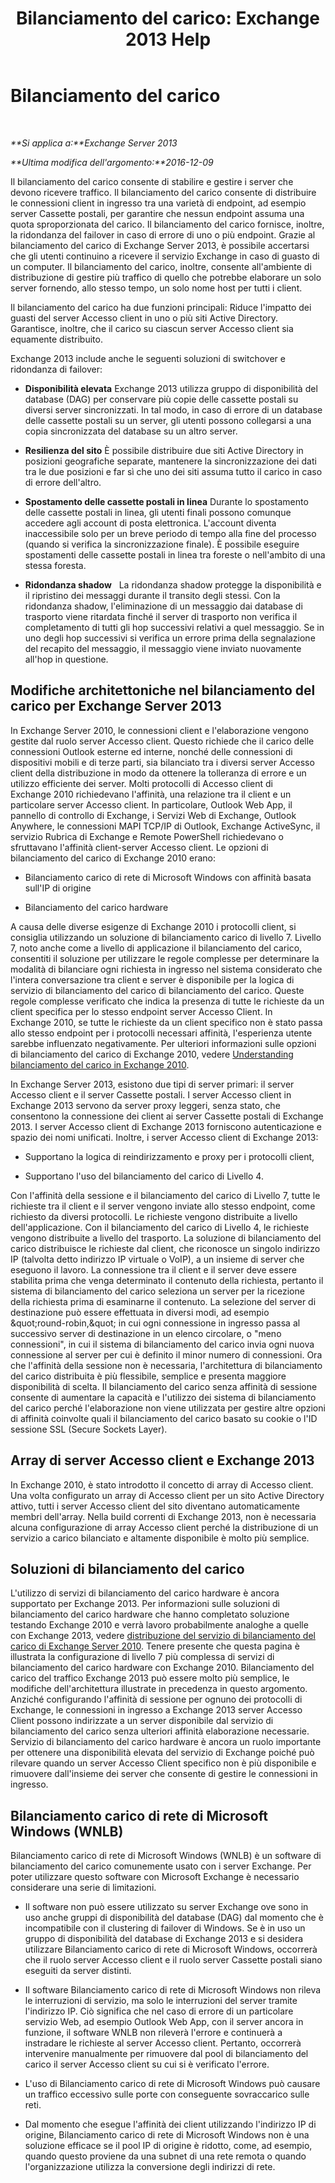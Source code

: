 ﻿---
title: 'Bilanciamento del carico: Exchange 2013 Help'
TOCTitle: Bilanciamento del carico
ms:assetid: f572c193-6f3a-400e-9085-a9d3e5e18c59
ms:mtpsurl: https://technet.microsoft.com/it-it/library/JJ898588(v=EXCHG.150)
ms:contentKeyID: 51407441
ms.date: 05/22/2018
mtps_version: v=EXCHG.150
ms.translationtype: MT
---

# Bilanciamento del carico

 

_**Si applica a:**Exchange Server 2013_

_**Ultima modifica dell'argomento:**2016-12-09_

Il bilanciamento del carico consente di stabilire e gestire i server che devono ricevere traffico. Il bilanciamento del carico consente di distribuire le connessioni client in ingresso tra una varietà di endpoint, ad esempio server Cassette postali, per garantire che nessun endpoint assuma una quota sproporzionata del carico. Il bilanciamento del carico fornisce, inoltre, la ridondanza del failover in caso di errore di uno o più endpoint. Grazie al bilanciamento del carico di Exchange Server 2013, è possibile accertarsi che gli utenti continuino a ricevere il servizio Exchange in caso di guasto di un computer. Il bilanciamento del carico, inoltre, consente all'ambiente di distribuzione di gestire più traffico di quello che potrebbe elaborare un solo server fornendo, allo stesso tempo, un solo nome host per tutti i client.

Il bilanciamento del carico ha due funzioni principali: Riduce l'impatto dei guasti del server Accesso client in uno o più siti Active Directory. Garantisce, inoltre, che il carico su ciascun server Accesso client sia equamente distribuito.

Exchange 2013 include anche le seguenti soluzioni di switchover e ridondanza di failover:

  - **Disponibilità elevata** Exchange 2013 utilizza gruppo di disponibilità del database (DAG) per conservare più copie delle cassette postali su diversi server sincronizzati. In tal modo, in caso di errore di un database delle cassette postali su un server, gli utenti possono collegarsi a una copia sincronizzata del database su un altro server.

  - **Resilienza del sito** È possibile distribuire due siti Active Directory in posizioni geografiche separate, mantenere la sincronizzazione dei dati tra le due posizioni e far sì che uno dei siti assuma tutto il carico in caso di errore dell'altro.

  - **Spostamento delle cassette postali in linea** Durante lo spostamento delle cassette postali in linea, gli utenti finali possono comunque accedere agli account di posta elettronica. L'account diventa inaccessibile solo per un breve periodo di tempo alla fine del processo (quando si verifica la sincronizzazione finale). È possibile eseguire spostamenti delle cassette postali in linea tra foreste o nell'ambito di una stessa foresta.

  - **Ridondanza shadow**   La ridondanza shadow protegge la disponibilità e il ripristino dei messaggi durante il transito degli stessi. Con la ridondanza shadow, l'eliminazione di un messaggio dai database di trasporto viene ritardata finché il server di trasporto non verifica il completamento di tutti gli hop successivi relativi a quel messaggio. Se in uno degli hop successivi si verifica un errore prima della segnalazione del recapito del messaggio, il messaggio viene inviato nuovamente all'hop in questione.

## Modifiche architettoniche nel bilanciamento del carico per Exchange Server 2013

In Exchange Server 2010, le connessioni client e l'elaborazione vengono gestite dal ruolo server Accesso client. Questo richiede che il carico delle connessioni Outlook esterne ed interne, nonché delle connessioni di dispositivi mobili e di terze parti, sia bilanciato tra i diversi server Accesso client della distribuzione in modo da ottenere la tolleranza di errore e un utilizzo efficiente dei server. Molti protocolli di Accesso client di Exchange 2010 richiedevano l'affinità, una relazione tra il client e un particolare server Accesso client. In particolare, Outlook Web App, il pannello di controllo di Exchange, i Servizi Web di Exchange, Outlook Anywhere, le connessioni MAPI TCP/IP di Outlook, Exchange ActiveSync, il servizio Rubrica di Exchange e Remote PowerShell richiedevano o sfruttavano l'affinità client-server Accesso client. Le opzioni di bilanciamento del carico di Exchange 2010 erano:

  - Bilanciamento carico di rete di Microsoft Windows con affinità basata sull'IP di origine

  - Bilanciamento del carico hardware

A causa delle diverse esigenze di Exchange 2010 i protocolli client, si consiglia utilizzando un soluzione di bilanciamento carico di livello 7. Livello 7, noto anche come a livello di applicazione il bilanciamento del carico, consentiti il soluzione per utilizzare le regole complesse per determinare la modalità di bilanciare ogni richiesta in ingresso nel sistema considerato che l'intera conversazione tra client e server è disponibile per la logica di servizio di bilanciamento del carico di bilanciamento del carico. Queste regole complesse verificato che indica la presenza di tutte le richieste da un client specifica per lo stesso endpoint server Accesso Client. In Exchange 2010, se tutte le richieste da un client specifico non è stato passa allo stesso endpoint per i protocolli necessari affinità, l'esperienza utente sarebbe influenzato negativamente. Per ulteriori informazioni sulle opzioni di bilanciamento del carico di Exchange 2010, vedere [Understanding bilanciamento del carico in Exchange 2010](https://go.microsoft.com/fwlink/p/?linkid=196447).

In Exchange Server 2013, esistono due tipi di server primari: il server Accesso client e il server Cassette postali. I server Accesso client in Exchange 2013 servono da server proxy leggeri, senza stato, che consentono la connessione dei client ai server Cassette postali di Exchange 2013. I server Accesso client di Exchange 2013 forniscono autenticazione e spazio dei nomi unificati. Inoltre, i server Accesso client di Exchange 2013:

  - Supportano la logica di reindirizzamento e proxy per i protocolli client,

  - Supportano l'uso del bilanciamento del carico di Livello 4.

Con l'affinità della sessione e il bilanciamento del carico di Livello 7, tutte le richieste tra il client e il server vengono inviate allo stesso endpoint, come richiesto da diversi protocolli. Le richieste vengono distribuite a livello dell'applicazione. Con il bilanciamento del carico di Livello 4, le richieste vengono distribuite a livello del trasporto. La soluzione di bilanciamento del carico distribuisce le richieste dal client, che riconosce un singolo indirizzo IP (talvolta detto indirizzo IP virtuale o VoIP), a un insieme di server che eseguono il lavoro. La connessione tra il client e il server deve essere stabilita prima che venga determinato il contenuto della richiesta, pertanto il sistema di bilanciamento del carico seleziona un server per la ricezione della richiesta prima di esaminarne il contenuto. La selezione del server di destinazione può essere effettuata in diversi modi, ad esempio \&quot;round-robin,\&quot; in cui ogni connessione in ingresso passa al successivo server di destinazione in un elenco circolare, o "meno connessioni", in cui il sistema di bilanciamento del carico invia ogni nuova connessione al server per cui è definito il minor numero di connessioni. Ora che l'affinità della sessione non è necessaria, l'architettura di bilanciamento del carico distribuita è più flessibile, semplice e presenta maggiore disponibilità di scelta. Il bilanciamento del carico senza affinità di sessione consente di aumentare la capacità e l'utilizzo dei sistema di bilanciamento del carico perché l'elaborazione non viene utilizzata per gestire altre opzioni di affinità coinvolte quali il bilanciamento del carico basato su cookie o l'ID sessione SSL (Secure Sockets Layer).

## Array di server Accesso client e Exchange 2013

In Exchange 2010, è stato introdotto il concetto di array di Accesso client. Una volta configurato un array di Accesso client per un sito Active Directory attivo, tutti i server Accesso client del sito diventano automaticamente membri dell'array. Nella build correnti di Exchange 2013, non è necessaria alcuna configurazione di array Accesso client perché la distribuzione di un servizio a carico bilanciato e altamente disponibile è molto più semplice.

## Soluzioni di bilanciamento del carico

L'utilizzo di servizi di bilanciamento del carico hardware è ancora supportato per Exchange 2013. Per informazioni sulle soluzioni di bilanciamento del carico hardware che hanno completato soluzione testando Exchange 2010 e verrà lavoro probabilmente analoghe a quelle con Exchange 2013, vedere [distribuzione del servizio di bilanciamento del carico di Exchange Server 2010](https://go.microsoft.com/fwlink/p/?linkid=261834). Tenere presente che questa pagina è illustrata la configurazione di livello 7 più complessa di servizi di bilanciamento del carico hardware con Exchange 2010. Bilanciamento del carico del traffico Exchange 2013 può essere molto più semplice, le modifiche dell'architettura illustrate in precedenza in questo argomento. Anziché configurando l'affinità di sessione per ognuno dei protocolli di Exchange, le connessioni in ingresso a Exchange 2013 server Accesso Client possono indirizzate a un server disponibile dal servizio di bilanciamento del carico senza ulteriori affinità elaborazione necessarie. Servizio di bilanciamento del carico hardware è ancora un ruolo importante per ottenere una disponibilità elevata del servizio di Exchange poiché può rilevare quando un server Accesso Client specifico non è più disponibile e rimuovere dall'insieme dei server che consente di gestire le connessioni in ingresso.

## Bilanciamento carico di rete di Microsoft Windows (WNLB)

Bilanciamento carico di rete di Microsoft Windows (WNLB) è un software di bilanciamento del carico comunemente usato con i server Exchange. Per poter utilizzare questo software con Microsoft Exchange è necessario considerare una serie di limitazioni.

  - Il software non può essere utilizzato su server Exchange ove sono in uso anche gruppi di disponibilità del database (DAG) dal momento che è incompatibile con il clustering di failover di Windows. Se è in uso un gruppo di disponibilità del database di Exchange 2013 e si desidera utilizzare Bilanciamento carico di rete di Microsoft Windows, occorrerà che il ruolo server Accesso client e il ruolo server Cassette postali siano eseguiti da server distinti.

  - Il software Bilanciamento carico di rete di Microsoft Windows non rileva le interruzioni di servizio, ma solo le interruzioni del server tramite l'indirizzo IP. Ciò significa che nel caso di errore di un particolare servizio Web, ad esempio Outlook Web App, con il server ancora in funzione, il software WNLB non rileverà l'errore e continuerà a instradare le richieste al server Accesso client. Pertanto, occorrerà intervenire manualmente per rimuovere dal pool di bilanciamento del carico il server Accesso client su cui si è verificato l'errore.

  - L'uso di Bilanciamento carico di rete di Microsoft Windows può causare un traffico eccessivo sulle porte con conseguente sovraccarico sulle reti.

  - Dal momento che esegue l'affinità dei client utilizzando l'indirizzo IP di origine, Bilanciamento carico di rete di Microsoft Windows non è una soluzione efficace se il pool IP di origine è ridotto, come, ad esempio, quando questo proviene da una subnet di una rete remota o quando l'organizzazione utilizza la conversione degli indirizzi di rete.

